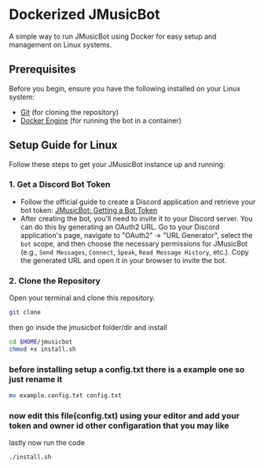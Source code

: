 # Dockerized JMusicBot

A simple way to run JMusicBot using Docker for easy setup and management on Linux systems.

## Prerequisites

Before you begin, ensure you have the following installed on your Linux system:
- [Git](https://git-scm.com/book/en/v2/Getting-Started-Installing-Git) (for cloning the repository)
- [Docker Engine](https://docs.docker.com/engine/install/) (for running the bot in a container)

## Setup Guide for Linux

Follow these steps to get your JMusicBot instance up and running:

### 1. Get a Discord Bot Token
- Follow the official guide to create a Discord application and retrieve your bot token: [JMusicBot: Getting a Bot Token](https://jmusicbot.com/getting-a-bot-token/)
- After creating the bot, you'll need to invite it to your Discord server. You can do this by generating an OAuth2 URL. Go to your Discord application's page, navigate to "OAuth2" -> "URL Generator", select the `bot` scope, and then choose the necessary permissions for JMusicBot (e.g., `Send Messages`, `Connect`, `Speak`, `Read Message History`, etc.). Copy the generated URL and open it in your browser to invite the bot.

### 2. Clone the Repository
Open your terminal and clone this repository. 
```bash
git clone 
```
then go inside the jmusicbot folder/dir and install 
```bash
cd $HOME/jmusicbot
chmod +x install.sh
```
### before installing setup a config.txt there is a example one so just rename it 
```bash
mv example.config.txt config.txt
```
### now edit this file(config.txt) using your editor and add your token and owner id other configaration that you may like 

lastly now run the code 
```bash
./install.sh
```